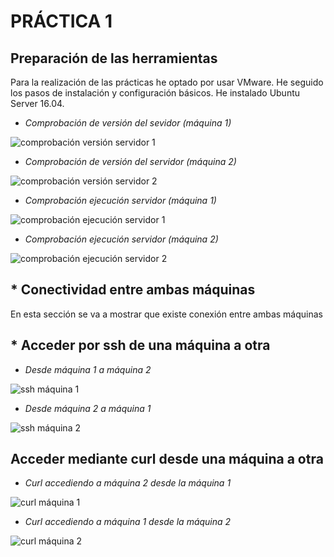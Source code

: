 # PRÁCTICA 1

## Preparación de las herramientas

Para la realización de las prácticas he optado por usar VMware. He seguido los pasos de instalación y configuración básicos. He instalado Ubuntu Server 16.04.


* *Comprobación de versión del sevidor (máquina 1)*

![comprobación versión servidor 1]()

* *Comprobación de versión del servidor (máquina 2)*

![comprobación versión servidor 2]()

* *Comprobación ejecución servidor (máquina 1)*

![comprobación ejecución servidor 1]()

* *Comprobación ejecución servidor (máquina 2)*

![comprobación ejecución servidor 2]()

## * Conectividad entre ambas máquinas

En esta sección se va a mostrar que existe conexión entre ambas máquinas

## * Acceder por ssh de una máquina a otra 

* *Desde máquina 1 a máquina 2*

![ssh máquina 1]()

* *Desde máquina 2 a máquina 1*

![ssh máquina 2]()

## Acceder mediante curl desde una máquina a otra

* *Curl accediendo a máquina 2 desde la máquina 1*

![curl máquina 1]()

* *Curl accediendo a máquina 1 desde la máquina 2*

![curl máquina 2]()

